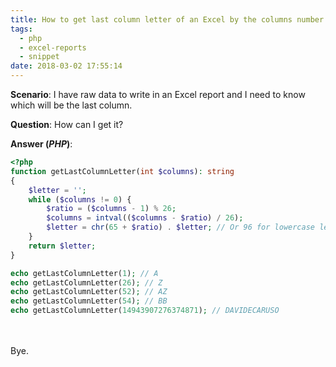 ```yaml
---
title: How to get last column letter of an Excel by the columns number
tags:
  - php
  - excel-reports
  - snippet
date: 2018-03-02 17:55:14
---
```



**Scenario**: I have raw data to write in an Excel report and I need to know which will be the last column.

**Question**: How can I get it?

**Answer (*PHP*)**:
```php
<?php
function getLastColumnLetter(int $columns): string
{
    $letter = '';
    while ($columns != 0) {
        $ratio = ($columns - 1) % 26;
        $columns = intval(($columns - $ratio) / 26);
        $letter = chr(65 + $ratio) . $letter; // Or 96 for lowercase letters
    }
    return $letter;
}

echo getLastColumnLetter(1); // A
echo getLastColumnLetter(26); // Z
echo getLastColumnLetter(52); // AZ
echo getLastColumnLetter(54); // BB
echo getLastColumnLetter(14943907276374871); // DAVIDECARUSO
```

<br><br>Bye.